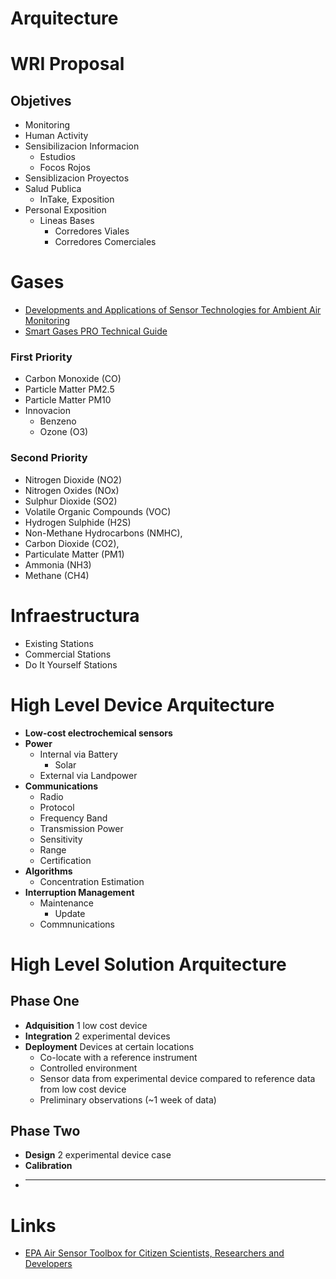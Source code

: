 # Arquitecture

# WRI Proposal

## Objetives

- Monitoring
- Human Activity
- Sensibilizacion Informacion
  - Estudios
  - Focos Rojos
- Sensiblizacion Proyectos
- Salud Publica
  - InTake, Exposition
- Personal Exposition
  - Lineas Bases
    - Corredores Viales
    - Corredores Comerciales

# Gases

- [Developments and Applications of Sensor Technologies for Ambient Air Monitoring ](http://www.airmontech.eu/fileadmin/airmontech/user/2012-presentations/Day_2_09h10_MGerboles_26_April_2012.pdf)
- [Smart Gases PRO Technical Guide](http://www.libelium.com/downloads/documentation/gases_sensor_board_pro.pdf)

### First Priority

- Carbon Monoxide (CO)
- Particle Matter PM2.5
- Particle Matter PM10
- Innovacion
  - Benzeno
  - Ozone (O3)

### Second Priority

- Nitrogen Dioxide (NO2)
- Nitrogen Oxides (NOx) 
- Sulphur Dioxide (SO2)  
- Volatile Organic Compounds  (VOC)
- Hydrogen Sulphide (H2S)
- Non-Methane Hydrocarbons  (NMHC),  
- Carbon Dioxide (CO2), 
- Particulate Matter (PM1)
- Ammonia (NH3) 
- Methane (CH4) 

# Infraestructura

- Existing Stations
- Commercial Stations
- Do It Yourself Stations

# High Level Device Arquitecture

- __Low-cost electrochemical sensors__
- __Power__
  - Internal via Battery
    - Solar
  - External via Landpower
- __Communications__
  - Radio
  - Protocol
  - Frequency Band
  - Transmission Power
  - Sensitivity
  - Range
  - Certification
- __Algorithms__
  - Concentration Estimation
- __Interruption Management__
  - Maintenance
    - Update
  - Commnunications

# High Level Solution Arquitecture

## Phase One

- __Adquisition__ 1 low cost device
- __Integration__ 2 experimental devices
- __Deployment__ Devices at certain locations
  - Co-locate with a reference instrument
  - Controlled environment
  - Sensor data from experimental device compared to reference data from low cost device
  - Preliminary observations (~1 week of data)

## Phase Two

- __Design__ 2 experimental device case
- __Calibration__ 
- __ __ 

# Links

- [EPA Air Sensor Toolbox for Citizen Scientists, Researchers and Developers](https://www.epa.gov/air-sensor-toolbox)

